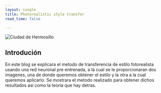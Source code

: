 ```yaml
---
layout: single
title: Photorealistic style transfer
read_time: false

---
```


![Ciudad de Hermosillo](https://ricardoamata.github.io/images/output_1.png)

## Introdución

En este blog se explicara el metodo de transferencia de estilo fotorealista usando una red neuronal pre entrenada,
a la cual se le proporcionaran dos imagenes, una de donde queremos obtener el estilo y la otra a la cual queremos
aplicarlo. Se mostrara el metodo realizado para obtener dichos resultados asi como la teoria que hay detras.
